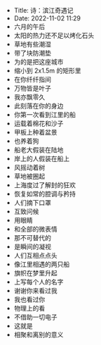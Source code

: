 - Title: 诗：滨江奇遇记
- Date: 2022-11-02 11:29
- 六月的午后
- 太阳的热力还不足以烤化石头
- 草地有些潮湿
- 带了块防潮垫
- 为的是把这座城市
- 缩小到 2x1.5m 的矩形里
- 在你纤纤指间
- 万物皆是叶子
- 我亦飘零久
- 此刻落在你的身边
- 你第一次看到江里的船
- 运载着棉花和沙子
- 甲板上种着盆景
- 也养着狗
- 船老大假装在陆地
- 岸上的人假装在船上
- 风摇动着树
- 草地被圈起
- 上海度过了解封的狂欢
- 恢复如常的腔调与矜持
- 人们摘下口罩
- 互致问候
- 用眼睛
- 和全部的微表情
- 那不可替代的
- 是瞬间的凝视
- 人们互相点点头
- 像江里相遇的两只船
- 旗帜在梦里升起
- 上写每个人的名字
- 谢谢你来看过我
- 我也看过你
- 物理上的看
- 不借助一切电子
- 这就是
- 相聚和离别的意义
